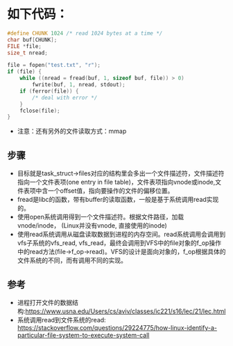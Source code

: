 # 如下代码：

```c
#define CHUNK 1024 /* read 1024 bytes at a time */
char buf[CHUNK];
FILE *file;
size_t nread;

file = fopen("test.txt", "r");
if (file) {
    while ((nread = fread(buf, 1, sizeof buf, file)) > 0)
        fwrite(buf, 1, nread, stdout);
    if (ferror(file)) {
        /* deal with error */
    }
    fclose(file);
}
```

* 注意：还有另外的文件读取方式：mmap

## 步骤
* 目标就是task\_struct->files对应的结构里会多出一个文件描述符，文件描述符指向一个文件表项(one entry in file table)，文件表项指向vnode或inode,文件表项中含一个offset值，指向要操作的文件的偏移位置。
* fread是libc的函数，带有buffer的读取函数，一般是基于系统调用read实现的。
* 使用open系统调用得到一个文件描述符。根据文件路径，加载vnode/inode， (Linux并没有vnode, 直接使用的inode)
* 使用read系统调用从磁盘读取数据到进程的内存空间。read系统调用会调用到vfs子系统的vfs\_read, vfs\_read，最终会调用到VFS中的file对象的f\_op操作中的read方法(file->f\_op->read)。VFS的设计是面向对象的，f\_op根据具体的文件系统的不同，而有调用不同的实现。


## 参考
* 进程打开文件的数据结构:https://www.usna.edu/Users/cs/aviv/classes/ic221/s16/lec/21/lec.html
* 系统调用read到文件系统的read: https://stackoverflow.com/questions/29224775/how-linux-identify-a-particular-file-system-to-execute-system-call
